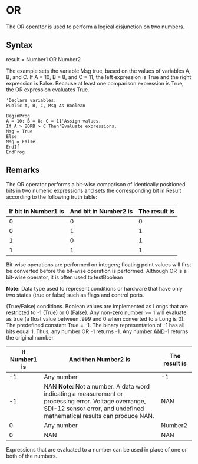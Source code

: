 # OR

The OR operator is used to perform a logical disjunction on two numbers.

## Syntax

result = Number1 OR Number2

The example sets the variable Msg true, based on the values of variables A, B, and C. If A = 10, B = 8, and C = 11, the left expression is True and the right expression is False. Because at least one comparison expression is True, the OR expression evaluates True.

```
'Declare variables.
Public A, B, C, Msg As Boolean

BeginProg
A = 10: B = 8: C = 11'Assign values.
If A > BORB > C Then'Evaluate expressions.
Msg = True
Else
Msg = False
EndIf
EndProg
```

## Remarks

The OR operator performs a bit-wise comparison of identically positioned bits in two numeric expressions and sets the corresponding bit in Result according to the following truth table:

| If bit in Number1 is | And bit in Number2 is | The result is |
| -------------------- | --------------------- | ------------- |
| 0                    | 0                     | 0             |
| 0                    | 1                     | 1             |
| 1                    | 0                     | 1             |
| 1                    | 1                     | 1             |

Bit-wise operations are performed on integers; floating point values will first be converted before the bit-wise operation is performed. Although OR is a bit-wise operator, it is often used to testBoolean

**Note:** Data type used to represent conditions or hardware that have only two states (true or false) such as flags and control ports.

(True/False) conditions. Boolean values are implemented as Longs that are restricted to -1 (True) or 0 (False). Any non-zero number >= 1 will evaluate as true (a float value between .999 and 0 when converted to a Long is 0). The predefined constant True = -1. The binary representation of -1 has all bits equal 1. Thus, any number OR -1 returns -1. Any number [AND](and.md)-1 returns the original number.

| If Number1 is | And then Number2 is                                                                                                                                                               | The result is |
| ------------- | --------------------------------------------------------------------------------------------------------------------------------------------------------------------------------- | ------------- |
| -1            | Any number                                                                                                                                                                        | -1            |
| -1            | NAN **Note:** Not a number. A data word indicating a measurement or processing error. Voltage overrange, SDI-12 sensor error, and undefined mathematical results can produce NAN. | NAN           |
| 0             | Any number                                                                                                                                                                        | Number2       |
| 0             | NAN                                                                                                                                                                               | NAN           |

Expressions that are evaluated to a number can be used in place of one or both of the numbers.
